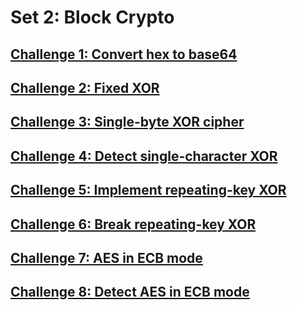 # Set 2: Block Crypto

## [Challenge 1: Convert hex to base64](https://cryptopals.com/sets/2/challenges/9)

## [Challenge 2: Fixed XOR](https://cryptopals.com/sets/2/challenges/10)

## [Challenge 3: Single-byte XOR cipher](https://cryptopals.com/sets/2/challenges/11)

## [Challenge 4: Detect single-character XOR](https://cryptopals.com/sets/2/challenges/12)

## [Challenge 5: Implement repeating-key XOR](https://cryptopals.com/sets/2/challenges/13)

## [Challenge 6: Break repeating-key XOR](https://cryptopals.com/sets/2/challenges/14)

## [Challenge 7: AES in ECB mode](https://cryptopals.com/sets/2/challenges/15)

## [Challenge 8: Detect AES in ECB mode](https://cryptopals.com/sets/2/challenges/16)
